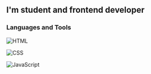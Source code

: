 ## I'm student and frontend developer 

### Languages and Tools
![HTML](https://img.shields.io/badge/-HTML-000000?style=for-the-badge&logo=Html&logoColor=fa5300
)

![CSS](https://img.shields.io/badge/-CSS-000000?style=for-the-badge&logo=Css&logoColor=0044fa
)

![JavaScript](https://img.shields.io/badge/-JavaScript-000000?style=for-the-badge&logo=JavaScript&logoColor=faea00
)


  
<!---
Kirillov-Artem/Kirillov-Artem is a ✨ special ✨ repository because its `README.md` (this file) appears on your GitHub profile.
You can click the Preview link to take a look at your changes.
--->
